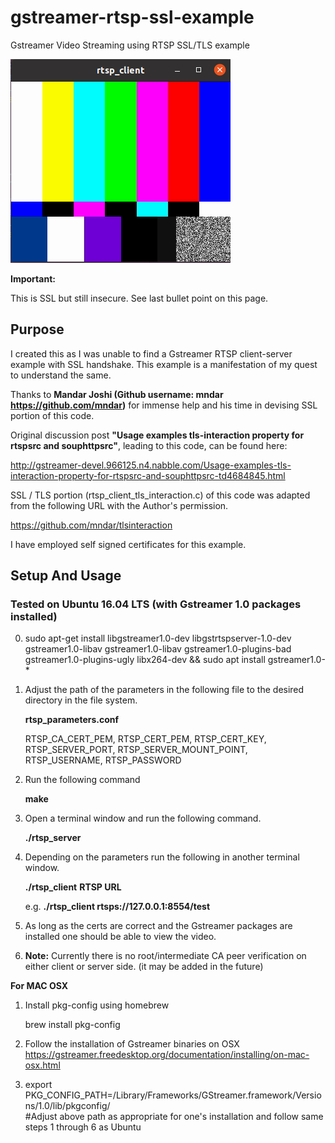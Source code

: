 # gstreamer-rtsp-ssl-example
Gstreamer Video Streaming using RTSP SSL/TLS example

![alt text]( https://github.com/enthusiasticgeek/gstreamer-rtsp-ssl-example/blob/master/gst_test.png "example output")

**Important:**

This is SSL but still insecure. See last bullet point on this page.

## Purpose
I created this as I was unable to find a Gstreamer RTSP client-server example with SSL handshake. This example is a manifestation of my quest to understand the same.

Thanks to **Mandar Joshi (Github username: mndar https://github.com/mndar)** for immense help and his time in devising SSL portion of this code.

Original discussion post **"Usage examples tls-interaction property for rtspsrc and souphttpsrc"**, leading to this code, can be found here:

http://gstreamer-devel.966125.n4.nabble.com/Usage-examples-tls-interaction-property-for-rtspsrc-and-souphttpsrc-td4684845.html

SSL / TLS portion (rtsp_client_tls_interaction.c) of this code was adapted from the following URL with the Author's permission.

https://github.com/mndar/tlsinteraction

I have employed self signed certificates for this example.

## Setup And Usage

### Tested on Ubuntu 16.04 LTS (with Gstreamer 1.0 packages installed)

0. sudo apt-get install libgstreamer1.0-dev libgstrtspserver-1.0-dev gstreamer1.0-libav gstreamer1.0-libav gstreamer1.0-plugins-bad gstreamer1.0-plugins-ugly libx264-dev && sudo apt install gstreamer1.0-*

1. Adjust the path of the parameters in the following file to the desired directory in the file system.

   **rtsp_parameters.conf**
      
   RTSP_CA_CERT_PEM, RTSP_CERT_PEM, RTSP_CERT_KEY, RTSP_SERVER_PORT, RTSP_SERVER_MOUNT_POINT, RTSP_USERNAME, RTSP_PASSWORD

2. Run the following command

   **make**

3. Open a terminal window and run the following command.

   **./rtsp_server**

4. Depending on the parameters run the following in another terminal window.
   
   **./rtsp_client** **RTSP URL**

   e.g. 
   **./rtsp_client rtsps://127.0.0.1:8554/test**

5. As long as the certs are correct and the Gstreamer packages are installed one should be able to view the video.

6. **Note:** Currently there is no root/intermediate CA peer verification on either client or server side. (it may be added in the future)

**For MAC OSX**

1. Install pkg-config using homebrew
    
    brew install pkg-config
    
2. Follow the installation of Gstreamer binaries on OSX https://gstreamer.freedesktop.org/documentation/installing/on-mac-osx.html

3. export PKG_CONFIG_PATH=/Library/Frameworks/GStreamer.framework/Versions/1.0/lib/pkgconfig/  
   #Adjust above path as appropriate for one's installation and follow same steps 1 through 6 as Ubuntu 
